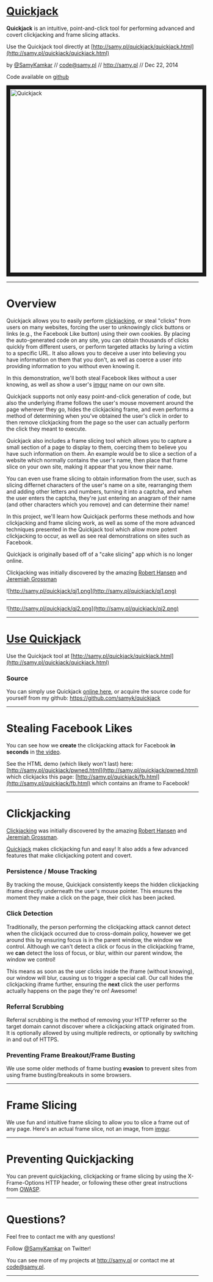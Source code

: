 # [Quickjack](http://samy.pl/quickjack)

**Quickjack** is an intuitive, point-and-click tool for performing advanced and covert clickjacking and frame slicing attacks.

Use the Quickjack tool directly at [http://samy.pl/quickjack/quickjack.html](http://samy.pl/quickjack/quickjack.html)

by [@SamyKamkar](https://twitter.com/samykamkar) // <code@samy.pl> // <http://samy.pl> // Dec 22, 2014

Code available on [github](https://github.com/samyk/quickjack)

<a href="http://www.youtube.com/watch?feature=player_embedded&v=bCkSVGhIEb4
" target="_blank"><img src="http://img.youtube.com/vi/bCkSVGhIEb4/0.jpg" alt="Quickjack" width="640" height="480" border="10" /></a>


------

# Overview

Quickjack allows you to easily perform [clickjacking](http://www.sectheory.com/clickjacking.htm), or steal "clicks" from users on many websites, forcing the user to unknowingly click buttons or links (e.g., the Facebook Like button) using their own cookies. By placing the auto-generated code on any site, you can obtain thousands of clicks quickly from different users, or perform targeted attacks by luring a victim to a specific URL. It also allows you to deceive a user into believing you have information on them that you don't, as well as coerce a user into providing information to you without even knowing it.

In this demonstration, we'll both steal Facebook likes without a user knowing, as well as show a user's [imgur](http://imgur.com) name on our own site.

Quickjack supports not only easy point-and-click generation of code, but also the underlying iframe follows the user's mouse movement around the page wherever they go, hides the clickjacking frame, and even performs a method of determining when you've obtained the user's click in order to then remove clickjacking from the page so the user can actually perform the click they meant to execute.

Quickjack also includes a frame slicing tool which allows you to capture a small section of a page to display to them, coercing them to believe you have such information on them. An example would be to slice a section of a website which normally contains the user's name, then place that frame slice on your own site, making it appear that you know their name.

You can even use frame slicing to obtain information from the user, such as slicing differnet characters of the user's name on a site, rearranging them and adding other letters and numbers, turning it into a captcha, and when the user enters the captcha, they're just entering an anagram of their name (and other characters which you remove) and can determine their name!

In this project, we'll learn how Quickjack performs these methods and how clickjacking and frame slicing work, as well as some of the more advanced techniques presented in the Quickjack tool which allow more potent clickjacking to occur, as well as see real demonstrations on sites such as Facebook.

Quickjack is originally based off of a "cake slicing" app which is no longer online.

Clickjacking was initially discovered by the amazing [Robert Hansen](https://twitter.com/rsnake/) and [Jeremiah Grossman](https://twitter.com/jeremiahg/)

![http://samy.pl/quickjack/qj1.png](http://samy.pl/quickjack/qj1.png)

---

![http://samy.pl/quickjack/qj2.png](http://samy.pl/quickjack/qj2.png)



------

# [Use Quickjack](http://samy.pl/quickjack/quickjack.html)

Use the Quickjack tool at [http://samy.pl/quickjack/quickjack.html](http://samy.pl/quickjack/quickjack.html)

### Source
You can simply use Quickjack [online here](http://samy.pl/quickjack/quickjack.html), or acquire the source code for yourself from my github: <https://github.com/samyk/quickjack>

-----

# Stealing Facebook Likes
You can see how we **create** the clickjacking attack for Facebook **in seconds** in [the video](https://www.youtube.com/watch?v=bCkSVGhIEb4).

See the HTML demo (which likely won't last) here: [http://samy.pl/quickjack/pwned.html](http://samy.pl/quickjack/pwned.html)
which clickjacks this page:
[http://samy.pl/quickjack/fb.html](http://samy.pl/quickjack/fb.html)
which contains an iframe to Facebook!

-----

# Clickjacking

[Clickjacking](http://www.sectheory.com/clickjacking.htm) was initially discovered by the amazing [Robert Hansen](https://twitter.com/rsnake/) and [Jeremiah Grossman](https://twitter.com/jeremiahg/).

[Quickjack](http://samy.pl/quickjack/quickjack.html) makes clickjacking fun and easy! It also adds a few advanced features that make clickjacking potent and covert.

### Persistence / Mouse Tracking

By tracking the mouse, Quickjack consistently keeps the hidden clickjacking iframe directly underneath the user's mouse pointer. This ensures the moment they make a click on the page, their click has been jacked.

### Click Detection

Traditionally, the person performing the clickjacking attack cannot detect when the clickjack occurred due to cross-domain policy, however we get around this by ensuring focus is in the parent window, the window we control. Although we can't detect a click or focus in the clickjacking frame, we **can** detect the loss of focus, or blur, within our parent window, the window we control!

This means as soon as the user clicks inside the iframe (without knowing), our window will blur, causing us to trigger a special call. Our call hides the clickjacking iframe further, ensuring the **next** click the user performs actually happens on the page they're on! Awesome!

### Referral Scrubbing

Referral scrubbing is the method of removing your HTTP referrer so the target domain cannot discover where a clickjacking attack originated from. It is optionally allowed by using multiple redirects, or optionally by switching in and out of HTTPS.

### Preventing Frame Breakout/Frame Busting

We use some older methods of frame busting **evasion** to prevent sites from using frame busting/breakouts in some browsers.

-----

# Frame Slicing

We use fun and intuitive frame slicing to allow you to slice a frame out of any page. Here's an actual frame slice, not an image, from [imgur](http://imgur.com).


-----

# Preventing Quickjacking

You can prevent quickjacking, clickjacking or frame slicing by using the X-Frame-Options HTTP header, or following these other great instructions from [OWASP](https://www.owasp.org/index.php/Clickjacking_Defense_Cheat_Sheet).

-----

# Questions?

Feel free to contact me with any questions!

Follow [@SamyKamkar](https://twitter.com/samykamkar) on Twitter!

You can see more of my projects at <http://samy.pl> or contact me at <code@samy.pl>.


------
